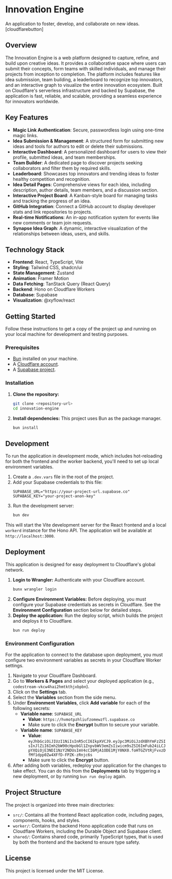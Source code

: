 # Innovation Engine
An application to foster, develop, and collaborate on new ideas.
[cloudflarebutton]
## Overview
The Innovation Engine is a web platform designed to capture, refine, and build upon creative ideas. It provides a collaborative space where users can submit their concepts, form teams with skilled individuals, and manage their projects from inception to completion. The platform includes features like idea submission, team building, a leaderboard to recognize top innovators, and an interactive graph to visualize the entire innovation ecosystem.
Built on Cloudflare's serverless infrastructure and backed by Supabase, the application is fast, reliable, and scalable, providing a seamless experience for innovators worldwide.
## Key Features
-   **Magic Link Authentication**: Secure, passwordless login using one-time magic links.
-   **Idea Submission & Management**: A structured form for submitting new ideas and tools for authors to edit or delete their submissions.
-   **Interactive Dashboard**: A personalized dashboard for users to view their profile, submitted ideas, and team memberships.
-   **Team Builder**: A dedicated page to discover projects seeking collaborators and filter them by required skills.
-   **Leaderboard**: Showcases top innovators and trending ideas to foster healthy competition and recognition.
-   **Idea Detail Pages**: Comprehensive views for each idea, including description, author details, team members, and a discussion section.
-   **Interactive Project Board**: A Kanban-style board for managing tasks and tracking the progress of an idea.
-   **GitHub Integration**: Connect a GitHub account to display developer stats and link repositories to projects.
-   **Real-time Notifications**: An in-app notification system for events like new comments or team join requests.
-   **Synapse Idea Graph**: A dynamic, interactive visualization of the relationships between ideas, users, and skills.
## Technology Stack
-   **Frontend**: React, TypeScript, Vite
-   **Styling**: Tailwind CSS, shadcn/ui
-   **State Management**: Zustand
-   **Animation**: Framer Motion
-   **Data Fetching**: TanStack Query (React Query)
-   **Backend**: Hono on Cloudflare Workers
-   **Database**: Supabase
-   **Visualization**: @xyflow/react
## Getting Started
Follow these instructions to get a copy of the project up and running on your local machine for development and testing purposes.
### Prerequisites
-   [Bun](https://bun.sh/) installed on your machine.
-   A [Cloudflare account](https://dash.cloudflare.com/sign-up).
-   A [Supabase project](https://supabase.com/).
### Installation
1.  **Clone the repository:**
    ```bash
    git clone <repository-url>
    cd innovation-engine
    ```
2.  **Install dependencies:**
    This project uses Bun as the package manager.
    ```bash
    bun install
    ```
## Development
To run the application in development mode, which includes hot-reloading for both the frontend and the worker backend, you'll need to set up local environment variables.
1.  Create a `.dev.vars` file in the root of the project.
2.  Add your Supabase credentials to this file:
    ```
    SUPABASE_URL="https://your-project-url.supabase.co"
    SUPABASE_KEY="your-project-anon-key"
    ```
3.  Run the development server:
    ```bash
    bun dev
    ```
This will start the Vite development server for the React frontend and a local `workerd` instance for the Hono API. The application will be available at `http://localhost:3000`.
## Deployment
This application is designed for easy deployment to Cloudflare's global network.
1.  **Login to Wrangler:**
    Authenticate with your Cloudflare account.
    ```bash
    bunx wrangler login
    ```
2.  **Configure Environment Variables:**
    Before deploying, you must configure your Supabase credentials as secrets in Cloudflare. See the **Environment Configuration** section below for detailed steps.
3.  **Deploy the application:**
    Run the deploy script, which builds the project and deploys it to Cloudflare.
    ```bash
    bun run deploy
    ```
### Environment Configuration
For the application to connect to the database upon deployment, you must configure two environment variables as secrets in your Cloudflare Worker settings.
1.  Navigate to your Cloudflare Dashboard.
2.  Go to **Workers & Pages** and select your deployed application (e.g., `codestream-vkcw4hai2hmtkthjxbpbn`).
3.  Click on the **Settings** tab.
4.  Select the **Variables** section from the side menu.
5.  Under **Environment Variables**, click **Add variable** for each of the following secrets:
    -   **Variable name**: `SUPABASE_URL`
        -   **Value**: `https://hvmotpzhliufzomewzfl.supabase.co`
        -   Make sure to click the **Encrypt** button to secure your variable.
    -   **Variable name**: `SUPABASE_KEY`
        -   **Value**: `eyJhbGciOiJIUzI1NiIsInR5cCI6IkpXVCJ9.eyJpc3MiOiJzdXBhYmFzZSIsInJlZiI6Imh2bW90cHpobGl1ZnpvbWV3emZsIiwicm9sZSI6ImFub24iLCJpYXQiOjE3NDI1NzY2NDUsImV4cCI6MjA1ODE1MjY0NX0.foHTGZVtRjFvxzDfMf1dpp0Zw4XFfD-FPZK-zRnjc6s`
        -   Make sure to click the **Encrypt** button.
6.  After adding both variables, redeploy your application for the changes to take effect. You can do this from the **Deployments** tab by triggering a new deployment, or by running `bun run deploy` again.
## Project Structure
The project is organized into three main directories:
-   `src/`: Contains all the frontend React application code, including pages, components, hooks, and styles.
-   `worker/`: Contains the backend Hono application code that runs on Cloudflare Workers, including the Durable Object and Supabase client.
-   `shared/`: Contains shared code, primarily TypeScript types, that is used by both the frontend and the backend to ensure type safety.
## License
This project is licensed under the MIT License.